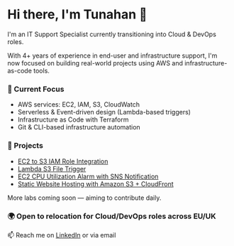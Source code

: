 # Hi there, I'm Tunahan 👋

I'm an IT Support Specialist currently transitioning into Cloud & DevOps roles.

With 4+ years of experience in end-user and infrastructure support, I'm now focused on building real-world projects using AWS and infrastructure-as-code tools.

### 🧠 Current Focus
- AWS services: EC2, IAM, S3, CloudWatch
- Serverless & Event-driven design (Lambda-based triggers)
- Infrastructure as Code with Terraform
- Git & CLI-based infrastructure automation

### 📂 Projects
- [EC2 to S3 IAM Role Integration](https://github.com/tnhkoc/EC2-to-S3-IAM-Role-Integration)
- [Lambda S3 File Trigger](https://github.com/tnhkoc/lambda-s3-file-trigger)
- [EC2 CPU Utilization Alarm with SNS Notification](https://github.com/tnhkoc/ec2-health-monitoring)
- [Static Website Hosting with Amazon S3 + CloudFront](https://github.com/tnhkoc/static-website-s3-cloudfront)

More labs coming soon — aiming to contribute daily.

### 🌍 Open to relocation for Cloud/DevOps roles across EU/UK  
📫 Reach me on [LinkedIn](https://www.linkedin.com/in/tunahan-koc-8b43b765) or via email
